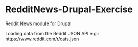RedditNews-Drupal-Exercise
==========================

Reddit News module for Drupal

Loading data from the Reddit JSON API e.g.: 
https://www.reddit.com/r/cats.json
